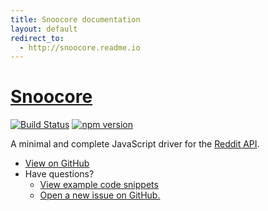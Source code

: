 ```yaml
---
title: Snoocore documentation
layout: default
redirect_to:
  - http://snoocore.readme.io
---
```


# [Snoocore](https://github.com/trevorsenior/snoocore)

[![Build Status](https://travis-ci.org/trevorsenior/snoocore.svg?branch=master)](https://travis-ci.org/trevorsenior/snoocore)
[![npm version](https://badge.fury.io/js/snoocore.svg)](http://badge.fury.io/js/snoocore)

A minimal and complete JavaScript driver for the [Reddit API](http://www.reddit.com/dev/api).

 - [View on GitHub](https://github.com/trevorsenior/snoocore)
 - Have questions?
   - [View example code snippets](https://github.com/trevorsenior/snoocore-examples) 
   - [Open a new issue on GitHub.](https://github.com/trevorsenior/snoocore/issues/new)
